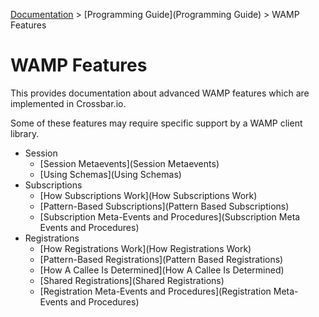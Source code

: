 [Documentation](.) > [Programming Guide](Programming Guide) > WAMP Features

# WAMP Features

This provides documentation about advanced WAMP features which are implemented in Crossbar.io.

Some of these features may require specific support by a WAMP client library.

- Session
    + [Session Metaevents](Session Metaevents)
    + [Using Schemas](Using Schemas)
- Subscriptions
    + [How Subscriptions Work](How Subscriptions Work)
    + [Pattern-Based Subscriptions](Pattern Based Subscriptions)
    + [Subscription Meta-Events and Procedures](Subscription Meta Events and Procedures)
- Registrations
    + [How Registrations Work](How Registrations Work)
    + [Pattern-Based Registrations](Pattern Based Registrations)
    + [How A Callee Is Determined](How A Callee Is Determined)
    + [Shared Registrations](Shared Registrations)    
    + [Registration Meta-Events and Procedures](Registration Meta-Events and Procedures)